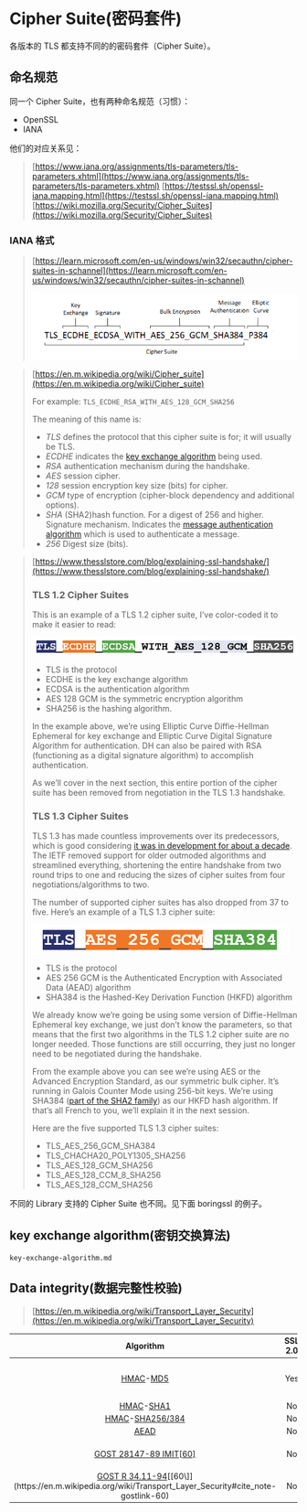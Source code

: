 # Cipher Suite(密码套件)

各版本的 TLS 都支持不同的的密码套件（Cipher Suite）。

## 命名规范


同一个 Cipher Suite，也有两种命名规范（习惯）：

 - OpenSSL
 - IANA

他们的对应关系见：
> [https://www.iana.org/assignments/tls-parameters/tls-parameters.xhtml](https://www.iana.org/assignments/tls-parameters/tls-parameters.xhtml)
> [https://testssl.sh/openssl-iana.mapping.html](https://testssl.sh/openssl-iana.mapping.html)
> [https://wiki.mozilla.org/Security/Cipher_Suites](https://wiki.mozilla.org/Security/Cipher_Suites)

### IANA 格式

> [https://learn.microsoft.com/en-us/windows/win32/secauthn/cipher-suites-in-schannel](https://learn.microsoft.com/en-us/windows/win32/secauthn/cipher-suites-in-schannel)
>
> ![Cipher suits](cipher-suite.assets/1UWmVjOi0PwaT4v4x2G0Euw.png)



> [https://en.m.wikipedia.org/wiki/Cipher_suite](https://en.m.wikipedia.org/wiki/Cipher_suite)
>
> For example: `TLS_ECDHE_RSA_WITH_AES_128_GCM_SHA256`
>
> The meaning of this name is:
>
> - _TLS_ defines the protocol that this cipher suite is for; it will usually be TLS.
> - _ECDHE_ indicates the [key exchange algorithm](https://en.m.wikipedia.org/wiki/Key_exchange_algorithm "Key exchange algorithm") being used.
> - _RSA_ authentication mechanism during the handshake.
> - _AES_ session cipher.
> - _128_ session encryption key size (bits) for cipher.
> - _GCM_ type of encryption (cipher-block dependency and additional options).
> - _SHA_ (SHA2)hash function. For a digest of 256 and higher. Signature mechanism. Indicates the [message authentication algorithm](https://en.m.wikipedia.org/wiki/Message_authentication_code "Message authentication code") which is used to authenticate a message.
> - _256_ Digest size (bits).



> [https://www.thesslstore.com/blog/explaining-ssl-handshake/](https://www.thesslstore.com/blog/explaining-ssl-handshake/)
>
> ### TLS 1.2 Cipher Suites
>
> This is an example of a TLS 1.2 cipher suite, I’ve color-coded it to make it easier to read:
>
> ![TLS_ECDHE_ECDSA_WITH_AES_128_GCM_SHA256 ](cipher-suite.assets/TLS-1.2-Cipher-Suite.png)
>
> - TLS is the protocol
> - ECDHE is the key exchange algorithm
> - ECDSA is the authentication algorithm
> - AES 128 GCM is the symmetric encryption algorithm
> - SHA256 is the hashing algorithm.
>
> In the example above, we’re using Elliptic Curve Diffie-Hellman Ephemeral for key exchange and Elliptic Curve Digital Signature Algorithm for authentication. DH can also be paired with RSA (functioning as a digital signature algorithm) to accomplish authentication.
>
> As we’ll cover in the next section, this entire portion of the cipher suite has been removed from negotiation in the TLS 1.3 handshake.
>
> ### TLS 1.3 Cipher Suites
>
> TLS 1.3 has made countless improvements over its predecessors, which is good considering [it was in development for about a decade](https://www.thesslstore.com/blog/tls-1-3-approved/). The IETF removed support for older outmoded algorithms and streamlined everything, shortening the entire handshake from two round trips to one and reducing the sizes of cipher suites from four negotiations/algorithms to two.
>
> The number of supported cipher suites has also dropped from 37 to five. Here’s an example of a TLS 1.3 cipher suite:
>
> ![img](cipher-suite.assets/TLS-1.3-cipher-suite.png)
>
> - TLS is the protocol
> - AES 256 GCM is the Authenticated Encryption with Associated Data (AEAD) algorithm
> - SHA384 is the Hashed-Key Derivation Function (HKFD) algorithm
>
> We already know we’re going be using some version of Diffie-Hellman Ephemeral key exchange, we just don’t know the parameters, so that means that the first two algorithms in the TLS 1.2 cipher suite are no longer needed. Those functions are still occurring, they just no longer need to be negotiated during the handshake.
>
> From the example above you can see we’re using AES or the Advanced Encryption Standard, as our symmetric bulk cipher. It’s running in Galois Counter Mode using 256-bit keys. We’re using SHA384 ([part of the SHA2 family](https://www.thesslstore.com/blog/difference-sha-1-sha-2-sha-256-hash-algorithms/)) as our HKFD hash algorithm. If that’s all French to you, we’ll explain it in the next session.
>
> Here are the five supported TLS 1.3 cipher suites:
>
> - TLS_AES_256_GCM_SHA384
> - TLS_CHACHA20_POLY1305_SHA256
> - TLS_AES_128_GCM_SHA256
> - TLS_AES_128_CCM_8_SHA256
> - TLS_AES_128_CCM_SHA256





不同的 Library 支持的 Cipher Suite 也不同。见下面 boringssl 的例子。

## key exchange algorithm(密钥交换算法)


```{toctree}
key-exchange-algorithm.md
```

## Data integrity(数据完整性校验)

> [https://en.m.wikipedia.org/wiki/Transport_Layer_Security](https://en.m.wikipedia.org/wiki/Transport_Layer_Security)



|                          Algorithm                           | SSL 2.0 | SSL 3.0 | TLS 1.0 | TLS 1.1 | TLS 1.2 | TLS 1.3 |           Status            |
| :----------------------------------------------------------: | :-----: | :-----: | :-----: | :-----: | :-----: | :-----: | :-------------------------: |
| [HMAC](https://en.m.wikipedia.org/wiki/HMAC)-[MD5](https://en.m.wikipedia.org/wiki/MD5) |   Yes   |   Yes   |   Yes   |   Yes   |   Yes   |   No    | Defined for TLS 1.2 in RFCs |
| [HMAC](https://en.m.wikipedia.org/wiki/HMAC)-[SHA1](https://en.m.wikipedia.org/wiki/SHA-1) |   No    |   Yes   |   Yes   |   Yes   |   Yes   |   No    |                             |
| [HMAC](https://en.m.wikipedia.org/wiki/HMAC)-[SHA256/384](https://en.m.wikipedia.org/wiki/SHA-2) |   No    |   No    |   No    |   No    |   Yes   |   No    |                             |
| [AEAD](https://en.m.wikipedia.org/wiki/AEAD_block_cipher_modes_of_operation) |   No    |   No    |   No    |   No    |   Yes   |   Yes   |                             |
| [GOST 28147-89 IMIT](https://en.m.wikipedia.org/wiki/GOST_28147-89)[[60\]](https://en.m.wikipedia.org/wiki/Transport_Layer_Security#cite_note-gostlink-60) |   No    |   No    |   Yes   |   Yes   |   Yes   |    ?    |   Proposed in RFC drafts    |
| [GOST R 34.11-94](https://en.m.wikipedia.org/wiki/GOST_(hash_function))[[60\]](https://en.m.wikipedia.org/wiki/Transport_Layer_Security#cite_note-gostlink-60) |   No    |   No    |   Yes   |   Yes   |   Yes   |    ?    |                             |

